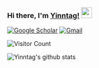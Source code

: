 <!---
yinntag/yinntag is a ✨ special ✨ repository because its `README.md` (this file) appears on your GitHub profile.
You can click the Preview link to take a look at your changes.
--->


### Hi there, I'm [Yinntag!](http://yinntag.github.io/) <img src="https://media.giphy.com/media/hvRJCLFzcasrR4ia7z/giphy.gif" width="25px">

[![Google Scholar](https://img.shields.io/badge/-Google%20Scholar-blue?labelColor=ffffff&style=flat&logo=Google%20Scholar&logoColor=blue)](https://scholar.google.com/citations?user=ZsOHLZkAAAAJ&hl=zh-CN&authuser=1)
[![Gmail](https://img.shields.io/badge/-Gmail-red?labelColor=ffffff&style=flat&logo=Gmail&logoColor=red)](mailto:yinntag@gmail.com)
<br/>


![Visitor Count](https://profile-counter.glitch.me/yinntag/count.svg)

![Yinntag's github stats](https://github-readme-stats.vercel.app/api?username=yinntag&show_icons=true&title_color=fff&icon_color=7510F7&text_color=daf7dc&bg_color=151515)
